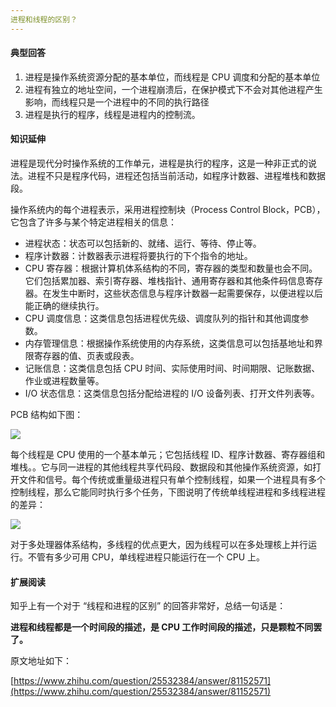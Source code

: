 ```yaml
---
进程和线程的区别？
---
```


#### 典型回答

1. 进程是操作系统资源分配的基本单位，而线程是 CPU 调度和分配的基本单位
2. 进程有独立的地址空间，一个进程崩溃后，在保护模式下不会对其他进程产生影响，而线程只是一个进程中的不同的执行路径
3. 进程是执行的程序，线程是进程内的控制流。

#### 知识延伸

进程是现代分时操作系统的工作单元，进程是执行的程序，这是一种非正式的说法。进程不只是程序代码，进程还包括当前活动，如程序计数器、进程堆栈和数据段。

操作系统内的每个进程表示，采用进程控制块（Process Control Block，PCB），它包含了许多与某个特定进程相关的信息：

* 进程状态：状态可以包括新的、就绪、运行、等待、停止等。
* 程序计数器：计数器表示进程将要执行的下个指令的地址。
* CPU 寄存器：根据计算机体系结构的不同，寄存器的类型和数量也会不同。它们包括累加器、索引寄存器、堆栈指针、通用寄存器和其他条件码信息寄存器。在发生中断时，这些状态信息与程序计数器一起需要保存，以便进程以后能正确的继续执行。
* CPU 调度信息：这类信息包括进程优先级、调度队列的指针和其他调度参数。
* 内存管理信息：根据操作系统使用的内存系统，这类信息可以包括基地址和界限寄存器的值、页表或段表。
* 记账信息：这类信息包括 CPU 时间、实际使用时间、时间期限、记账数据、作业或进程数量等。
* I/O 状态信息：这类信息包括分配给进程的 I/O 设备列表、打开文件列表等。

PCB 结构如下图：

![](https://i.loli.net/2019/12/27/hufUVt7vjRl3HQm.png)

每个线程是 CPU 使用的一个基本单元；它包括线程 ID、程序计数器、寄存器组和堆栈。。它与同一进程的其他线程共享代码段、数据段和其他操作系统资源，如打开文件和信号。每个传统或重量级进程只有单个控制线程，如果一个进程具有多个控制线程，那么它能同时执行多个任务，下图说明了传统单线程进程和多线程进程的差异：

![](https://i.loli.net/2019/12/27/bDXWKkRJY4oByEr.gif)

对于多处理器体系结构，多线程的优点更大，因为线程可以在多处理核上并行运行。不管有多少可用 CPU，单线程进程只能运行在一个 CPU 上。

#### 扩展阅读

知乎上有一个对于 “线程和进程的区别” 的回答非常好，总结一句话是：

**进程和线程都是一个时间段的描述，是 CPU 工作时间段的描述，只是颗粒不同罢了。**

原文地址如下：

[https://www.zhihu.com/question/25532384/answer/81152571](https://www.zhihu.com/question/25532384/answer/81152571)



